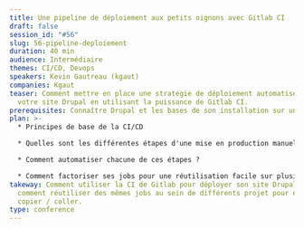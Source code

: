 ```yaml
---
title: Une pipeline de déploiement aux petits oignons avec Gitlab CI
draft: false
session_id: "#56"
slug: 56-pipeline-deploiement
duration: 40 min
audience: Intermédiaire
themes: CI/CD, Devops
speakers: Kevin Gautreau (kgaut)
companies: Kgaut
teaser: Comment mettre en place une stratégie de déploiement automatisé pour
  votre site Drupal en utilisant la puissance de Gitlab CI.
prerequisites: Connaître Drupal et les bases de son installation sur un serveur.
plan: >-
  * Principes de base de la CI/CD

  * Quelles sont les différentes étapes d'une mise en production manuelle ?

  * Comment automatiser chacune de ces étapes ?

  * Comment factoriser ses jobs pour une réutilisation facile sur plusieurs projets
takeway: Comment utiliser la CI de Gitlab pour déployer son site Drupal et
  comment réutiliser des mêmes jobs au sein de différents projet pour éviter les
  copier / coller.
type: conference
---
```

